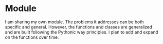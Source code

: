 # Module
I am sharing my own module. The problems it addresses can be both specific and general. However, the functions and classes are generalized and are built following the Pythonic way principles. I plan to add and expand on the functions over time.
